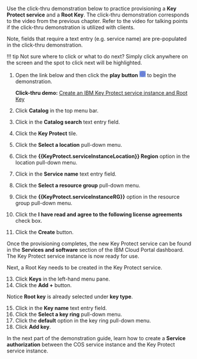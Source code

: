 Use the click-thru demonstration below to practice provisioning a **Key Protect service** and a **Root Key**. The click-thru demonstration corresponds to the video from the previous chapter. Refer to the video for talking points if the click-thru demonstration is utilized with clients.

Note, fields that require a text entry (e.g. service name) are pre-populated in the click-thru demonstration.

!!! tip
    Not sure where to click or what to do next? Simply click anywhere on the screen and the spot to click next will be highlighted.

1. Open the link below and then click the **play button** ![](_attachments/ClickThruPlayButton.png) to begin the demonstration.

    **Click-thru demo:** <a href="https://ibm.github.io/SalesEnablement-COS-L3/includes/CreateKPservice/index.html" target ="_blank">Create an IBM Key Protect service instance and Root Key</a>

2. Click **Catalog** in the top menu bar.
3. Click in the **Catalog search** text entry field.
4. Click the **Key Protect** tile.
5. Click the **Select a location** pull-down menu.
7. Click the **{{KeyProtect.serviceInstanceLocation}} Region** option in the location pull-down menu.
8. Click in the **Service name** text entry field.
9. Click the **Select a resource group** pull-down menu.
10. Click the **{{KeyProtect.serviceInstanceRG}}** option in the resource group pull-down menu.
11. Click the **I have read and agree to the following license agreements** check box.
12. Click the **Create** button.

Once the provisioning completes, the new Key Protect service can be found in the **Services and software** section of the IBM Cloud Portal dashboard. The Key Protect service instance is now ready for use.

Next, a Root Key needs to be created in the Key Protect service.

13. Click **Keys** in the left-hand menu pane.
14. Click the **Add +** button.

Notice **Root key** is already selected under **key type**.

15. Click in the **Key name** text entry field.
16. Click the **Select a key ring** pull-down menu.
17. Click the **default** option in the key ring pull-down menu.
18. Click **Add key**.

In the next part of the demonstration guide, learn how to create a **Service authorization** between the COS service instance and the Key Protect service instance.
